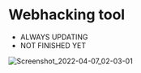# Webhacking tool

* ALWAYS UPDATING
* NOT FINISHED YET

![Screenshot_2022-04-07_02-03-01](https://user-images.githubusercontent.com/102387043/162162768-0ebfcab4-ab69-4c3f-8cf7-4256022492e0.jpg)

